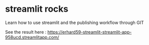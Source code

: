 # streamlit rocks
Learn how to use streamlit and the publishing workflow through GIT

See the result here : https://erhard59-streamlit-streamlit-app-958ucd.streamlitapp.com/